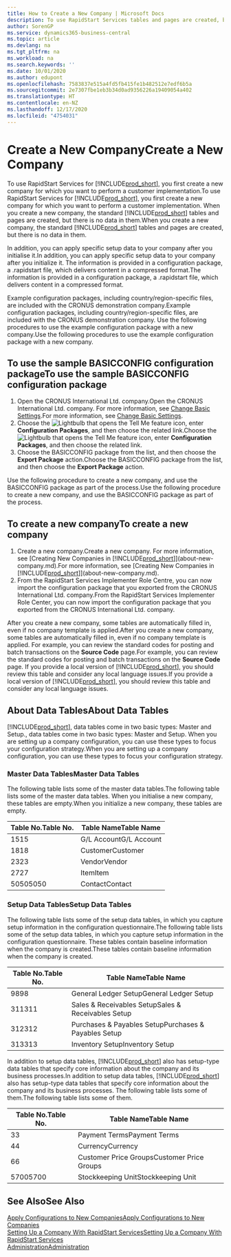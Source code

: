 ```yaml
---
title: How to Create a New Company | Microsoft Docs
description: To use RapidStart Services tables and pages are created, but there is no data in them.
author: SorenGP
ms.service: dynamics365-business-central
ms.topic: article
ms.devlang: na
ms.tgt_pltfrm: na
ms.workload: na
ms.search.keywords: ''
ms.date: 10/01/2020
ms.author: edupont
ms.openlocfilehash: 7583837e515a4fd5fb415fe1b482512e7edf6b5a
ms.sourcegitcommit: 2e7307fbe1eb3b34d0ad9356226a19409054a402
ms.translationtype: HT
ms.contentlocale: en-NZ
ms.lasthandoff: 12/17/2020
ms.locfileid: "4754031"
---
```

# <a name="create-a-new-company"></a><span data-ttu-id="96418-103">Create a New Company</span><span class="sxs-lookup"><span data-stu-id="96418-103">Create a New Company</span></span>
<span data-ttu-id="96418-104">To use RapidStart Services for [!INCLUDE[prod_short](includes/prod_short.md)], you first create a new company for which you want to perform a customer implementation.</span><span class="sxs-lookup"><span data-stu-id="96418-104">To use RapidStart Services for [!INCLUDE[prod_short](includes/prod_short.md)], you first create a new company for which you want to perform a customer implementation.</span></span> <span data-ttu-id="96418-105">When you create a new company, the standard [!INCLUDE[prod_short](includes/prod_short.md)] tables and pages are created, but there is no data in them.</span><span class="sxs-lookup"><span data-stu-id="96418-105">When you create a new company, the standard [!INCLUDE[prod_short](includes/prod_short.md)] tables and pages are created, but there is no data in them.</span></span>

<span data-ttu-id="96418-106">In addition, you can apply specific setup data to your company after you initialise it.</span><span class="sxs-lookup"><span data-stu-id="96418-106">In addition, you can apply specific setup data to your company after you initialize it.</span></span> <span data-ttu-id="96418-107">The information is provided in a configuration package, a .rapidstart file, which delivers content in a compressed format.</span><span class="sxs-lookup"><span data-stu-id="96418-107">The information is provided in a configuration package, a .rapidstart file, which delivers content in a compressed format.</span></span>  

<span data-ttu-id="96418-108">Example configuration packages, including country/region-specific files, are included with the CRONUS demonstration company.</span><span class="sxs-lookup"><span data-stu-id="96418-108">Example configuration packages, including country/region-specific files, are included with the CRONUS demonstration company.</span></span> <span data-ttu-id="96418-109">Use the following procedures to use the example configuration package with a new company.</span><span class="sxs-lookup"><span data-stu-id="96418-109">Use the following procedures to use the example configuration package with a new company.</span></span>  

## <a name="to-use-the-sample-basicconfig-configuration-package"></a><span data-ttu-id="96418-110">To use the sample BASICCONFIG configuration package</span><span class="sxs-lookup"><span data-stu-id="96418-110">To use the sample BASICCONFIG configuration package</span></span>  
1. <span data-ttu-id="96418-111">Open the CRONUS International Ltd. company.</span><span class="sxs-lookup"><span data-stu-id="96418-111">Open the CRONUS International Ltd. company.</span></span> <span data-ttu-id="96418-112">For more information, see [Change Basic Settings](ui-change-basic-settings.md).</span><span class="sxs-lookup"><span data-stu-id="96418-112">For more information, see [Change Basic Settings](ui-change-basic-settings.md).</span></span>
2. <span data-ttu-id="96418-113">Choose the ![Lightbulb that opens the Tell Me feature](media/ui-search/search_small.png "Tell me what you want to do") icon, enter **Configuration Packages**, and then choose the related link.</span><span class="sxs-lookup"><span data-stu-id="96418-113">Choose the ![Lightbulb that opens the Tell Me feature](media/ui-search/search_small.png "Tell me what you want to do") icon, enter **Configuration Packages**, and then choose the related link.</span></span>  
3. <span data-ttu-id="96418-114">Choose the BASICCONFIG package from the list, and then choose the **Export Package** action.</span><span class="sxs-lookup"><span data-stu-id="96418-114">Choose the BASICCONFIG package from the list, and then choose the **Export Package** action.</span></span>  

<span data-ttu-id="96418-115">Use the following procedure to create a new company, and use the BASICCONFIG package as part of the process.</span><span class="sxs-lookup"><span data-stu-id="96418-115">Use the following procedure to create a new company, and use the BASICCONFIG package as part of the process.</span></span>  

## <a name="to-create-a-new-company"></a><span data-ttu-id="96418-116">To create a new company</span><span class="sxs-lookup"><span data-stu-id="96418-116">To create a new company</span></span>  
1. <span data-ttu-id="96418-117">Create a new company.</span><span class="sxs-lookup"><span data-stu-id="96418-117">Create a new company.</span></span> <span data-ttu-id="96418-118">For more information, see [Creating New Companies in [!INCLUDE[prod_short](includes/prod_short.md)]](about-new-company.md).</span><span class="sxs-lookup"><span data-stu-id="96418-118">For more information, see [Creating New Companies in [!INCLUDE[prod_short](includes/prod_short.md)]](about-new-company.md).</span></span>
2. <span data-ttu-id="96418-119">From the RapidStart Services Implementer Role Centre, you can now import the configuration package that you exported from the CRONUS International Ltd. company.</span><span class="sxs-lookup"><span data-stu-id="96418-119">From the RapidStart Services Implementer Role Center, you can now import the configuration package that you exported from the CRONUS International Ltd. company.</span></span>

<span data-ttu-id="96418-120">After you create a new company, some tables are automatically filled in, even if no company template is applied.</span><span class="sxs-lookup"><span data-stu-id="96418-120">After you create a new company, some tables are automatically filled in, even if no company template is applied.</span></span> <span data-ttu-id="96418-121">For example, you can review the standard codes for posting and batch transactions on the **Source Code** page.</span><span class="sxs-lookup"><span data-stu-id="96418-121">For example, you can review the standard codes for posting and batch transactions on the **Source Code** page.</span></span> <span data-ttu-id="96418-122">If you provide a local version of [!INCLUDE[prod_short](includes/prod_short.md)], you should review this table and consider any local language issues.</span><span class="sxs-lookup"><span data-stu-id="96418-122">If you provide a local version of [!INCLUDE[prod_short](includes/prod_short.md)], you should review this table and consider any local language issues.</span></span>

## <a name="about-data-tables"></a><span data-ttu-id="96418-123">About Data Tables</span><span class="sxs-lookup"><span data-stu-id="96418-123">About Data Tables</span></span>
[!INCLUDE[prod_short](includes/prod_short.md)]<span data-ttu-id="96418-124">, data tables come in two basic types: Master and Setup.</span><span class="sxs-lookup"><span data-stu-id="96418-124">, data tables come in two basic types: Master and Setup.</span></span> <span data-ttu-id="96418-125">When you are setting up a company configuration, you can use these types to focus your configuration strategy.</span><span class="sxs-lookup"><span data-stu-id="96418-125">When you are setting up a company configuration, you can use these types to focus your configuration strategy.</span></span>  

### <a name="master-data-tables"></a><span data-ttu-id="96418-126">Master Data Tables</span><span class="sxs-lookup"><span data-stu-id="96418-126">Master Data Tables</span></span>  
<span data-ttu-id="96418-127">The following table lists some of the master data tables.</span><span class="sxs-lookup"><span data-stu-id="96418-127">The following table lists some of the master data tables.</span></span> <span data-ttu-id="96418-128">When you initialise a new company, these tables are empty.</span><span class="sxs-lookup"><span data-stu-id="96418-128">When you initialize a new company, these tables are empty.</span></span>  

|<span data-ttu-id="96418-129">Table No.</span><span class="sxs-lookup"><span data-stu-id="96418-129">Table No.</span></span>|<span data-ttu-id="96418-130">Table Name</span><span class="sxs-lookup"><span data-stu-id="96418-130">Table Name</span></span>|  
|-------------------|--------------------|  
|<span data-ttu-id="96418-131">15</span><span class="sxs-lookup"><span data-stu-id="96418-131">15</span></span>|<span data-ttu-id="96418-132">G/L Account</span><span class="sxs-lookup"><span data-stu-id="96418-132">G/L Account</span></span>|  
|<span data-ttu-id="96418-133">18</span><span class="sxs-lookup"><span data-stu-id="96418-133">18</span></span>|<span data-ttu-id="96418-134">Customer</span><span class="sxs-lookup"><span data-stu-id="96418-134">Customer</span></span>|  
|<span data-ttu-id="96418-135">23</span><span class="sxs-lookup"><span data-stu-id="96418-135">23</span></span>|<span data-ttu-id="96418-136">Vendor</span><span class="sxs-lookup"><span data-stu-id="96418-136">Vendor</span></span>|  
|<span data-ttu-id="96418-137">27</span><span class="sxs-lookup"><span data-stu-id="96418-137">27</span></span>|<span data-ttu-id="96418-138">Item</span><span class="sxs-lookup"><span data-stu-id="96418-138">Item</span></span>|  
|<span data-ttu-id="96418-139">5050</span><span class="sxs-lookup"><span data-stu-id="96418-139">5050</span></span>|<span data-ttu-id="96418-140">Contact</span><span class="sxs-lookup"><span data-stu-id="96418-140">Contact</span></span>|  

### <a name="setup-data-tables"></a><span data-ttu-id="96418-141">Setup Data Tables</span><span class="sxs-lookup"><span data-stu-id="96418-141">Setup Data Tables</span></span>  
<span data-ttu-id="96418-142">The following table lists some of the setup data tables, in which you capture setup information in the configuration questionnaire.</span><span class="sxs-lookup"><span data-stu-id="96418-142">The following table lists some of the setup data tables, in which you capture setup information in the configuration questionnaire.</span></span> <span data-ttu-id="96418-143">These tables contain baseline information when the company is created.</span><span class="sxs-lookup"><span data-stu-id="96418-143">These tables contain baseline information when the company is created.</span></span>  

|<span data-ttu-id="96418-144">Table No.</span><span class="sxs-lookup"><span data-stu-id="96418-144">Table No.</span></span>|<span data-ttu-id="96418-145">Table Name</span><span class="sxs-lookup"><span data-stu-id="96418-145">Table Name</span></span>|  
|-------------------|--------------------|  
|<span data-ttu-id="96418-146">98</span><span class="sxs-lookup"><span data-stu-id="96418-146">98</span></span>|<span data-ttu-id="96418-147">General Ledger Setup</span><span class="sxs-lookup"><span data-stu-id="96418-147">General Ledger Setup</span></span>|  
|<span data-ttu-id="96418-148">311</span><span class="sxs-lookup"><span data-stu-id="96418-148">311</span></span>|<span data-ttu-id="96418-149">Sales & Receivables Setup</span><span class="sxs-lookup"><span data-stu-id="96418-149">Sales & Receivables Setup</span></span>|  
|<span data-ttu-id="96418-150">312</span><span class="sxs-lookup"><span data-stu-id="96418-150">312</span></span>|<span data-ttu-id="96418-151">Purchases & Payables Setup</span><span class="sxs-lookup"><span data-stu-id="96418-151">Purchases & Payables Setup</span></span>|  
|<span data-ttu-id="96418-152">313</span><span class="sxs-lookup"><span data-stu-id="96418-152">313</span></span>|<span data-ttu-id="96418-153">Inventory Setup</span><span class="sxs-lookup"><span data-stu-id="96418-153">Inventory Setup</span></span>|  

<span data-ttu-id="96418-154">In addition to setup data tables, [!INCLUDE[prod_short](includes/prod_short.md)] also has setup-type data tables that specify core information about the company and its business processes.</span><span class="sxs-lookup"><span data-stu-id="96418-154">In addition to setup data tables, [!INCLUDE[prod_short](includes/prod_short.md)] also has setup-type data tables that specify core information about the company and its business processes.</span></span> <span data-ttu-id="96418-155">The following table lists some of them.</span><span class="sxs-lookup"><span data-stu-id="96418-155">The following table lists some of them.</span></span>  

|<span data-ttu-id="96418-156">Table No.</span><span class="sxs-lookup"><span data-stu-id="96418-156">Table No.</span></span>|<span data-ttu-id="96418-157">Table Name</span><span class="sxs-lookup"><span data-stu-id="96418-157">Table Name</span></span>|  
|-------------------|--------------------|  
|<span data-ttu-id="96418-158">3</span><span class="sxs-lookup"><span data-stu-id="96418-158">3</span></span>|<span data-ttu-id="96418-159">Payment Terms</span><span class="sxs-lookup"><span data-stu-id="96418-159">Payment Terms</span></span>|  
|<span data-ttu-id="96418-160">4</span><span class="sxs-lookup"><span data-stu-id="96418-160">4</span></span>|<span data-ttu-id="96418-161">Currency</span><span class="sxs-lookup"><span data-stu-id="96418-161">Currency</span></span>|  
|<span data-ttu-id="96418-162">6</span><span class="sxs-lookup"><span data-stu-id="96418-162">6</span></span>|<span data-ttu-id="96418-163">Customer Price Groups</span><span class="sxs-lookup"><span data-stu-id="96418-163">Customer Price Groups</span></span>|  
|<span data-ttu-id="96418-164">5700</span><span class="sxs-lookup"><span data-stu-id="96418-164">5700</span></span>|<span data-ttu-id="96418-165">Stockkeeping Unit</span><span class="sxs-lookup"><span data-stu-id="96418-165">Stockkeeping Unit</span></span>|

  

## <a name="see-also"></a><span data-ttu-id="96418-166">See Also</span><span class="sxs-lookup"><span data-stu-id="96418-166">See Also</span></span>  
[<span data-ttu-id="96418-167">Apply Configurations to New Companies</span><span class="sxs-lookup"><span data-stu-id="96418-167">Apply Configurations to New Companies</span></span>](admin-apply-configuration-to-new-companies.md)  
[<span data-ttu-id="96418-168">Setting Up a Company With RapidStart Services</span><span class="sxs-lookup"><span data-stu-id="96418-168">Setting Up a Company With RapidStart Services</span></span>](admin-set-up-a-company-with-rapidstart.md)  
[<span data-ttu-id="96418-169">Administration</span><span class="sxs-lookup"><span data-stu-id="96418-169">Administration</span></span>](admin-setup-and-administration.md)
